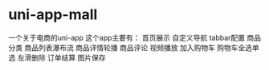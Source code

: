 # uni-app-mall
一个关于电商的uni-app
这个app主要有：
首页展示
自定义导航
tabbar配置
商品分类
商品列表瀑布流
商品详情轮播
商品评论
视频播放
加入购物车
购物车全选单选
左滑删除
订单结算
图片保存
